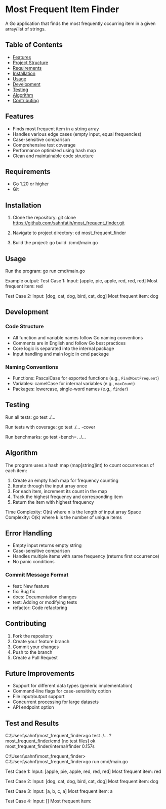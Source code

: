 # Most Frequent Item Finder

A Go application that finds the most frequently occurring item in a given array/list of strings.

## Table of Contents
- [Features](#features)
- [Project Structure](#project-structure)
- [Requirements](#requirements)
- [Installation](#installation)
- [Usage](#usage)
- [Development](#development)
- [Testing](#testing)
- [Algorithm](#algorithm)
- [Contributing](#contributing)

## Features
- Finds most frequent item in a string array
- Handles various edge cases (empty input, equal frequencies)
- Case-sensitive comparison
- Comprehensive test coverage
- Performance optimized using hash map
- Clean and maintainable code structure

## Requirements
- Go 1.20 or higher
- Git

## Installation
1. Clone the repository:
git clone https://github.com/sahnfatih/most_frequent_finder.git

2. Navigate to project directory:
cd most_frequent_finder

3. Build the project:
go build ./cmd/main.go

## Usage
Run the program:
go run cmd/main.go

Example output:
Test Case 1:
Input: [apple, pie, apple, red, red, red]
Most frequent item: red

Test Case 2:
Input: [dog, cat, dog, bird, cat, dog]
Most frequent item: dog

## Development
### Code Structure
- All function and variable names follow Go naming conventions
- Comments are in English and follow Go best practices
- Core logic is separated into the internal package
- Input handling and main logic in cmd package

### Naming Conventions
- Functions: PascalCase for exported functions (e.g., `FindMostFrequent`)
- Variables: camelCase for internal variables (e.g., `maxCount`)
- Packages: lowercase, single-word names (e.g., `finder`)

## Testing
Run all tests:
go test ./...

Run tests with coverage:
go test ./... -cover

Run benchmarks:
go test -bench=. ./...

## Algorithm
The program uses a hash map (map[string]int) to count occurrences of each item:
1. Create an empty hash map for frequency counting
2. Iterate through the input array once
3. For each item, increment its count in the map
4. Track the highest frequency and corresponding item
5. Return the item with highest frequency

Time Complexity: O(n) where n is the length of input array
Space Complexity: O(k) where k is the number of unique items

## Error Handling
- Empty input returns empty string
- Case-sensitive comparison
- Handles multiple items with same frequency (returns first occurrence)
- No panic conditions

### Commit Message Format
- feat: New feature
- fix: Bug fix
- docs: Documentation changes
- test: Adding or modifying tests
- refactor: Code refactoring

## Contributing
1. Fork the repository
2. Create your feature branch
3. Commit your changes
4. Push to the branch
5. Create a Pull Request

## Future Improvements
- Support for different data types (generic implementation)
- Command-line flags for case-sensitivity option
- File input/output support
- Concurrent processing for large datasets
- API endpoint option

## Test and Results
C:\Users\sahnf\most_frequent_finder>go test ./...
?       most_frequent_finder/cmd        [no test files]
ok      most_frequent_finder/internal/finder    0.157s

C:\Users\sahnf\most_frequent_finder>
C:\Users\sahnf\most_frequent_finder>go run cmd/main.go

Test Case 1:
Input: [apple, pie, apple, red, red, red]
Most frequent item: red

Test Case 2:
Input: [dog, cat, dog, bird, cat, dog]
Most frequent item: dog

Test Case 3:
Input: [a, b, c, a]
Most frequent item: a

Test Case 4:
Input: []
Most frequent item: